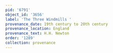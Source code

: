 ```yaml
---
pid: '6791'
object_id: '3656'
label: 'The Three Windmills '
provenance_date: 19th century to 20th century
provenance_location: England
provenance_text: H.H. Newton
order: '1289'
collection: provenance
---
```

